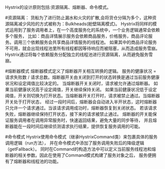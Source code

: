 Hystrix的设计原则包括:资源隔离、熔断器、命令模式。
   
#资源隔离：
货船为了进行防止漏水和火灾的扩散,会将货仓分隔为多个，这种资源隔离减少风险的方式被称为：Bulkheads(舱壁隔离模式)。
Hystrix将同样的模式运用到了服务调用者上，在一个高度服务化的系统中，一个业务逻辑通常会依赖多个服务，
比如：商品详情展示服务会依赖商品服务，价格服务，商品评论服务。调用三个依赖服务会共享商品详情服务的线程池。
如果其中的商品评论服务不可用，就会出现线程池里所有线程都因等待响应而被阻塞，从而造成服务雪崩。
Hystrix通过将每个依赖服务分配独立的线程池进行资源隔离，从而避免服务雪崩。

#熔断器模式
熔断器模式定义了熔断器开关相互转换的逻辑。
服务的健康状况 = 请求失败数 / 请求总数。熔断器开关由关闭到打开的状态转换是通过当前服务健康状况和设定阈值比较决定的。
当熔断器开关关闭时，请求被允许通过熔断器。 如果当前健康状况高于设定阈值，开关继续保持关闭。
如果当前健康状况低于设定阈值，开关则切换为打开状态。当熔断器开关打开时，请求被禁止通过。当熔断器开关处于打开状态，
经过一段时间后，熔断器会自动进入半开状态，这时熔断器只允许一个请求通过。当该请求调用成功时，熔断器恢复到关闭状态。
若该请求失败，熔断器继续保持打开状态，接下来的请求被禁止通过。
熔断器的开关能保证服务调用者在调用异常服务时，快速返回结果，避免大量的同步等待，
并且熔断器能在一段时间后继续侦测请求执行结果，提供恢复服务调用的可能。

#命令模式
Hystrix使用命令模式（继承HystrixCommand类）来包裹具体的服务调用逻辑（run方法），
并在命令模式中添加了服务调用失败后的降级逻辑（getFallback）。
同时在Command的构造方法中可以定义当前服务线程池和熔断器的相关参数。因此在使用了Command模式构建了服务对象之后，
服务便拥有了熔断器和线程池的功能。